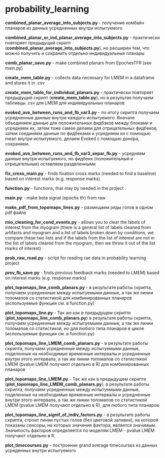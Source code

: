 # probability_learning

**combined_planar_average_into_subjects.py** - получение комбайн планаров из данных усредненных внутри испытуемого

**combined_planar_or_ind_planar_average_into_subjects.py** - практически повторяет предыдущий скрипт (**combined_planar_average_into_subjects.py**), но расширен тем, что можно получить и сохранить отдельно индивидуальные планары

**comb_planar_save.py** - make combined planars from EpochesTFR (see main.py) 

**create_mem_table.py** - collects data necessary for LMEM in a dataframe and stores it in .csv  

**create_mem_table_for_individual_planars.py** - практически повторяет предыдущий скрипт (**create_mem_table.py**), но в результае получаем табливцы .csv для LMEM для индивидуальных планаров

**evoked_ave_between_runs_and_fb_var3.py** - по итогу скрипта получаем усредненные данные внутри каждого испытуемого. Вначале объединяем данные для положительных фидбэков между блоками и усредняем их, затем тоже самое делаем для отрицательных фидбеков, затем соединяем данные по фидбеками и усредняем их с помощью mean внутри испытуемого, делаем Evoked с помощью донора, сохраняем.

**evoked_ave_between_runs_and_fb_var3_separ_fb.py** - усредняем данные внутри испытуемого, но фидбеки (положительный и отрицательные) оставляем разделенными

**fix_cross_main.py** - finds fixation cross marks (needed to find a baseline) based on interest marks (e.g. response marks) 

**function.py** - functions, that may by  needed in the project .

**main.py** - make beta signal (epochs tfr) from raw 

**make_pdf_from_topomaps_lines.py** - размещаем ряды голов в одном pdf файле

**mio_cleaning_for_cond_events.py** - allows you to clear the labels of interest from the myogram (there is a general list of labels cleaned from artifacts and myogram and a list of labels broken down by conditions, we compare these two lists and if the labels from the list of interest are not in the list of labels cleared from the myogram, then we throw it out of the list marks of interest) 

**prob_raw_read.py** - script for reading rae data in probability learning project  

**prev_fb_save.py** - finds previous feedback marks (needed to LMEM) based on interest marks (e.g. response marks)   

**plot_topomaps_line_comb_planars.py** - в результате работы скрипта, получаем усредненные между испытуемыми данные, а так же линии топомапов со статистикой  для комбинированных планаров (используемые функции см. в function.py)

**plot_topomaps_line.py** - Так же как в предыдущем скрипте (**plot_topomaps_line_comb_planars.py**) в результате работы скрипта, получаем усредненные между испытуемыми данные, а так же линии топомапов со статистикой, но для любого типа планаров в цикле (используемые функции см. в function.py)

**plot_topomaps_line_LMEM_comb_planars.py** - в результате работы скрипта, получаем усредненные между испытуемыми данные, поделенные на необходимые временные интервалы и усредненные внутри этого интервала, а так же линии топомапов со статистикой LMEM (pvalue LMEM получают отдельно в R) для комбинированных планаров
 
**plot_topomaps_line_LMEM.py** - Так же как в предыдущем скрипте (**plot_topomaps_line_LMEM_comb_planars.py**), в результате работы скрипта, получаем усредненные между испытуемыми данные, поделенные на необходимые временные интервалы и усредненные внутри этого интервала, а так же линии топомапов со статистикой LMEM (pvalue LMEM получают отдельно в R), для любого типа планаров

**plot_topomaps_line_signif_of_indiv_factors.py** - в результате работы скрипта, строит линии пустых голов (без цветовой заливки), на которой показаны сенсоры, на которых значения фактора, является значимым. Значипость факторов определяется по моделям LMEM  - pvalue LMEM получают отдельно в R.

**plot_timecourses.py** - построение grand average timecourses из данных усреденных внутри испытуемого

